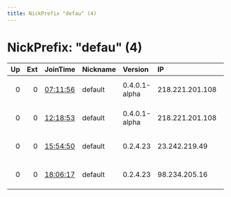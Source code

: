 ```yaml
---
title: NickPrefix "defau" (4)
---
```


# NickPrefix: "defau" (4)

|   Up |   Ext | JoinTime                                                                                            | Nickname   | Version       | IP              | AS                                | CC   |   ORp |   Dirp | OS      | Contact   |   eFamMembers |
|-----:|------:|:----------------------------------------------------------------------------------------------------|:-----------|:--------------|:----------------|:----------------------------------|:-----|------:|-------:|:--------|:----------|--------------:|
|    0 |     0 | [07:11:56](https://metrics.torproject.org/rs.html#details/B33EC8B42C2864F121FB188E2E67108DCBFF1C63) | default    | 0.4.0.1-alpha | 218.221.201.108 | So-net Entertainment Corporation  | jp   | 50936 |      0 | Windows | None      |             1 |
|    0 |     0 | [12:18:53](https://metrics.torproject.org/rs.html#details/08889941CDB6D928D7127138FAEE7169E9F11AE6) | default    | 0.4.0.1-alpha | 218.221.201.108 | So-net Entertainment Corporation  | jp   | 50936 |      0 | Windows | None      |             1 |
|    0 |     0 | [15:54:50](https://metrics.torproject.org/rs.html#details/392199EAFFC474463B9A7629488A1F44ED877CC9) | default    | 0.2.4.23      | 23.242.219.49   | Time Warner Cable Internet LLC    | us   |   443 |   9030 | Windows | None      |             1 |
|    0 |     0 | [18:06:17](https://metrics.torproject.org/rs.html#details/B63911D79C58CC508AEF833CBB2C2CB537C6E221) | default    | 0.2.4.23      | 98.234.205.16   | Comcast Cable Communications, LLC | us   |   443 |   9030 | Windows | None      |             1 |
